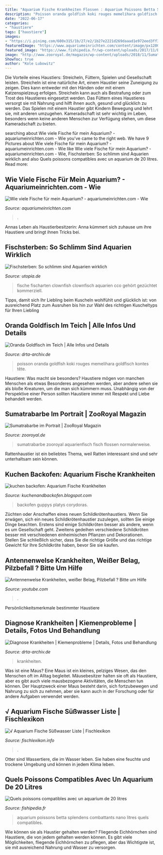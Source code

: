 ```yaml
---
title: "Aquarium Fische Krankheiten Flossen : Aquarium Poissons Betta Splendens Combattants Nano Litres Quels Compatibles"
description: "Poisson oranda goldfish koki rouges memelihara goldfisch kontes tête"
date: "2022-06-17"
categories:
- "haustiere"
tags: ["haustiere"]
images:
- "https://i.pinimg.com/600x315/1b/27/e2/1b27e2221d269daaad1e972eed3ff328.jpg"
featuredImage: "https://www.aquariumeinrichten.com/content/image/px1200-content/labidochromis-yellow.jpg"
featured_image: "https://www.fishipedia.fr/wp-content/uploads/2017/11/Betta-splendens_8087_2.jpg"
image: "http://www.zooroyal.de/magazin/wp-content/uploads/2018/11/Sumatrabarbe-760x560.jpg"
ShowToc: true
author: "Kole Lubowitz"
---
```



Die Vorteile eines Haustiers: Streicheln, Füttern, Spielen und Gesellschaft leisten.
Streicheln ist eine natürliche Art, einem Haustier seine Zuneigung zu zeigen. Dies kann entweder mit den Händen oder mit einem Katzenspielzeug erfolgen. Streicheln kann auch als Bestrafung oder zum Trost des Haustieres eingesetzt werden. Das Füttern eines Haustieres versorgt sie mit Nahrung und hilft ihnen auch, gesund und glücklich zu werden. Das Spielen mit einem Haustier gibt Kindern Bewegung und lehrt sie, mit anderen umzugehen. Kameradschaft ist sehr wichtig im Leben, besonders wenn keine anderen Menschen zur Verfügung stehen, um diese Kameradschaft zu bieten.

	

		
searching about Wie viele Fische für mein Aquarium? - aquariumeinrichten.com - Wie you've came to the right web. We have 9 Pictures about Wie viele Fische für mein Aquarium? - aquariumeinrichten.com - Wie like Wie viele Fische für mein Aquarium? - aquariumeinrichten.com - Wie, Fischsterben: So schlimm sind Aquarien wirklich and also Quels poissons compatibles avec un aquarium de 20 litres. Read more:
		
    
## Wie Viele Fische Für Mein Aquarium? - Aquariumeinrichten.com - Wie

<img loading=lazy src="https://www.aquariumeinrichten.com/content/image/px1200-content/labidochromis-yellow.jpg" onerror="this.onerror=null;this.src='https://tse2.mm.bing.net/th?id=OIP.JCTsorpecP0kJfDNEJxXlwHaEU&amp;pid=15.1';" alt="Wie viele Fische für mein Aquarium? - aquariumeinrichten.com - Wie">

_Source: aquariumeinrichten.com_

>. 

	

Annas Leben als Haustierbesitzerin: Anna kümmert sich zuhause um ihre Haustiere und bringt ihnen Tricks bei.

    
## Fischsterben: So Schlimm Sind Aquarien Wirklich

<img loading=lazy src="https://utopia.de/app/uploads/2017/07/Fisch-Clownfisch-pb-170713-1280x600.jpg" onerror="this.onerror=null;this.src='https://tse1.mm.bing.net/th?id=OIP.c7JpwNbv-nX41Go3SYC0TQHaDe&amp;pid=15.1';" alt="Fischsterben: So schlimm sind Aquarien wirklich">

_Source: utopia.de_

>fische fischarten clownfish clownfisch aquarien cco gehört gezüchtet kommerziell. 

	

Tipps, damit sich Ihr Liebling beim Kuscheln wohlfühlt und glücklich ist: von ausreichend Platz zum Ausruhen bis hin zur Wahl des richtigen Kuscheltyps für Ihren Liebling

    
## Oranda Goldfisch Im Teich | Alle Infos Und Details

<img loading=lazy src="https://www.drta-archiv.de/wp-content/uploads/2021/01/Orange_Oranda1-1024x768.jpg" onerror="this.onerror=null;this.src='https://tse1.mm.bing.net/th?id=OIP.FOkLMex0_3JiXg2UURQh1QHaFj&amp;pid=15.1';" alt="Oranda Goldfisch im Teich | Alle Infos und Details">

_Source: drta-archiv.de_

>poisson oranda goldfish koki rouges memelihara goldfisch kontes tête. 

	

Haustiere: Was macht sie besonders?
Haustiere mögen von manchen Menschen als etwas Besonderes angesehen werden, aber andere sehen sie als bloße Kreaturen, um die man sich kümmern muss. Unabhängig von der Perspektive einer Person sollten Haustiere immer mit Respekt und Liebe behandelt werden.

    
## Sumatrabarbe Im Portrait | ZooRoyal Magazin

<img loading=lazy src="http://www.zooroyal.de/magazin/wp-content/uploads/2018/11/Sumatrabarbe-760x560.jpg" onerror="this.onerror=null;this.src='https://tse4.mm.bing.net/th?id=OIP.dx0M3WL4oJY-U-XDU4D4_AHaFd&amp;pid=15.1';" alt="Sumatrabarbe im Portrait | ZooRoyal Magazin">

_Source: zooroyal.de_

>sumatrabarbe zooroyal aquarienfisch fisch flossen normalerweise. 

	

Rattenhaustier ist ein beliebtes Thema, weil Ratten interessant sind und sehr unterhaltsam sein können.

    
## Kuchen Backofen: Aquarium Fische Krankheiten

<img loading=lazy src="https://i.ytimg.com/vi/0Fd5MqTrPu0/maxresdefault.jpg" onerror="this.onerror=null;this.src='https://tse1.mm.bing.net/th?id=OIP.snmLvZcBsle1zNZ2rpJm4QHaEK&amp;pid=15.1';" alt="kuchen backofen: Aquarium Fische Krankheiten">

_Source: kuchenandbackofen.blogspot.com_

>backofen guppys platys corydoras. 

	

Züchten oder Anschaffen eines neuen Schildkrötenhaustiers.
Wenn Sie erwägen, sich ein neues Schildkrötenhaustier zuzulegen, sollten Sie einige Dinge beachten. Erstens sind einige Schildkröten besser als andere, wenn es um Gesellschaft geht. Zweitens gedeihen verschiedene Schildkröten besser mit verschiedenen einheimischen Pflanzen und Dekorationen. Stellen Sie schließlich sicher, dass Sie die richtige Größe und das richtige Gewicht für Ihre Schildkröte haben, bevor Sie sie kaufen.

    
## Antennenwelse Krankheiten, Weißer Belag, Pilzbefall ? Bitte Um Hilfe

<img loading=lazy src="https://i.ytimg.com/vi/mfDHdS8e7a0/maxresdefault.jpg" onerror="this.onerror=null;this.src='https://tse1.mm.bing.net/th?id=OIP.sFY-rAmmK4KzU_60BI_7cQHaEK&amp;pid=15.1';" alt="Antennenwelse Krankheiten, weißer Belag, Pilzbefall ? Bitte um Hilfe">

_Source: youtube.com_

>. 

	

Persönlichkeitsmerkmale bestimmter Haustiere

    
## Diagnose Krankheiten | Kiemenprobleme | Details, Fotos Und Behandlung

<img loading=lazy src="https://www.drta-archiv.de/picsill01/kiemen10.jpg" onerror="this.onerror=null;this.src='https://tse4.mm.bing.net/th?id=OIP.35H3o4pqB17_lUMXr14elgHaEq&amp;pid=15.1';" alt="Diagnose Krankheiten | Kiemenprobleme | Details, Fotos und Behandlung">

_Source: drta-archiv.de_

>krankheiten. 

	

Was ist eine Maus?
Eine Maus ist ein kleines, pelziges Wesen, das den Menschen oft im Alltag begleitet. Mäusebesitzer halten sie oft als Haustiere, aber es gibt auch viele mausbezogene Aktivitäten, die Menschen tun können. Der Hauptzweck einer Maus besteht darin, sich fortzubewegen und Nahrung zu sich zu nehmen, aber sie kann auch in der Forschung oder für andere Aufgaben verwendet werden.

    
## √ Aquarium Fische Süßwasser Liste | Fischlexikon

<img loading=lazy src="https://i.pinimg.com/600x315/1b/27/e2/1b27e2221d269daaad1e972eed3ff328.jpg" onerror="this.onerror=null;this.src='https://tse4.mm.bing.net/th?id=OIP.PQ0QBcs912sgeZCSSxO3pAAAAA&amp;pid=15.1';" alt="√ Aquarium Fische Süßwasser Liste | Fischlexikon">

_Source: fischlexikon.info_

>. 

	

Otter sind Wassertiere, die im Wasser leben. Sie haben eine feuchte und trockene Umgebung und können in jedem Klima leben.

    
## Quels Poissons Compatibles Avec Un Aquarium De 20 Litres

<img loading=lazy src="https://www.fishipedia.fr/wp-content/uploads/2017/11/Betta-splendens_8087_2.jpg" onerror="this.onerror=null;this.src='https://tse2.mm.bing.net/th?id=OIP.8jf31ltlmsVBtd5CH6FzfwHaE7&amp;pid=15.1';" alt="Quels poissons compatibles avec un aquarium de 20 litres">

_Source: fishipedia.fr_

>aquarium poissons betta splendens combattants nano litres quels compatibles. 

	

Wie können sie als Haustier gehalten werden?
Fliegende Eichhörnchen sind Haustiere, die von jedem gehalten werden können. Es gibt viele Möglichkeiten, fliegende Eichhörnchen zu pflegen, aber das Wichtigste ist, sie mit ausreichend Nahrung und Wasser zu versorgen.


